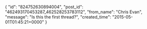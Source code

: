  {
   "id": "824752630894004",
   "post_id": "462493170453287_462528253783112",
   "from_name": "Chris Evan",
   "message": "Is this the first thread?",
   "created_time": "2015-05-01T01:45:21+0000"
 }
